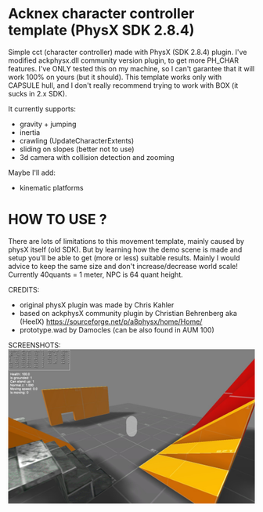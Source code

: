 # Acknex character controller template (PhysX SDK 2.8.4)
 
Simple cct (character controller) made with PhysX (SDK 2.8.4) plugin.
I've modified ackphysx.dll community version plugin, to get more PH_CHAR features.
I've ONLY tested this on my machine, so I can't garantee that it will work 100% on yours (but it should).
This template works only with CAPSULE hull, and I don't really recommend trying to work with BOX (it sucks in 2.x SDK).

It currently supports:
- gravity + jumping
- inertia
- crawling (UpdateCharacterExtents)
- sliding on slopes (better not to use)
- 3d camera with collision detection and zooming

Maybe I'll add:
- kinematic platforms

# HOW TO USE ?
There are lots of limitations to this movement template, mainly caused by physX itself (old SDK).
But by learning how the demo scene is made and setup you'll be able to get (more or less) suitable results.
Mainly I would advice to keep the same size and don't increase/decrease world scale!
Currently 40quants = 1 meter, NPC is 64 quant height.

CREDITS:
- original physX plugin was made by Chris Kahler
- based on ackphysX community plugin by Christian Behrenberg aka (HeelX) https://sourceforge.net/p/a8physx/home/Home/
- prototype.wad by Damocles (can be also found in AUM 100)

SCREENSHOTS:
![Alt text](https://github.com/3RUN/Acknex-CCT/blob/master/screenshots/shot_0.jpg?raw=true "Preview 1.")
